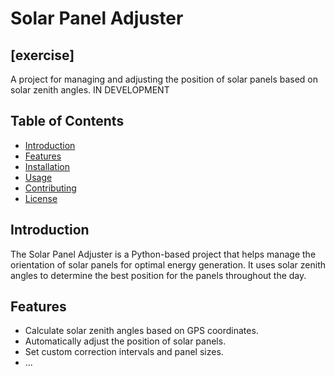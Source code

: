 # Solar Panel Adjuster


## [exercise]
A project for managing and adjusting the position of solar panels based on solar zenith angles. IN DEVELOPMENT

## Table of Contents

- [Introduction](#introduction)
- [Features](#features)
- [Installation](#installation)
- [Usage](#usage)
- [Contributing](#contributing)
- [License](#license)

## Introduction

The Solar Panel Adjuster is a Python-based project that helps manage the orientation of solar panels for optimal energy generation. It uses solar zenith angles to determine the best position for the panels throughout the day.

## Features

- Calculate solar zenith angles based on GPS coordinates.
- Automatically adjust the position of solar panels.
- Set custom correction intervals and panel sizes.
- ...


